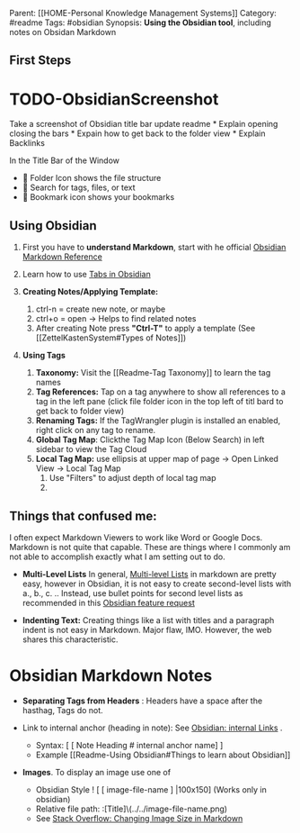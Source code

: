 Parent: [[HOME-Personal Knowledge Management Systems]]
Category: #readme
Tags: #obsidian 
Synopsis:  **Using the Obsidian tool**, including notes on Obsidan Markdown

## First Steps

# TODO-ObsidianScreenshot
Take a screenshot of Obsidian title bar update readme
	* Explain opening closing the bars
	* Expain how to get back to the folder view
	* Explain Backlinks 

In the Title Bar of the Window
*  📂 Folder Icon shows the file structure
*  🔎 Search for tags, files, or text
* 🔖 Bookmark icon shows your bookmarks



## Using Obsidian

1. First you have to **understand Markdown**, start with he official [Obsidian Markdown Reference](https://help.obsidian.md/Editing+and+formatting/Basic+formatting+syntax)
2. Learn how to use [Tabs in Obsidian](https://help.obsidian.md/User+interface/Use+tabs+in+Obsidian)
   
3. **Creating Notes/Applying Template:** 
	1. ctrl-n = create new note, or maybe
	2. ctrl+o = open -> Helps to find related notes
	3. After creating Note press   **"Ctrl-T"** to apply a template (See [[ZettelKastenSystem#Types of Notes]])
	
4. **Using Tags**
	1. **Taxonomy:** Visit the [[Readme-Tag Taxonomy]] to learn the tag names
	2. **Tag References:** Tap on a tag anywhere to show all references to a tag in the left pane
	    (click file folder icon in the top left of titl bard to get back to folder view)
	3. **Renaming Tags:** If the TagWrangler plugin is installed an enabled, right click on any tag to rename. 
	4. **Global Tag Map**: Clickthe Tag Map Icon (Below Search) in left sidebar to view the Tag Cloud
	5. **Local Tag Map:** use ellipsis at upper map of page -> Open Linked View -> Local Tag Map
		1. Use "Filters" to adjust depth of local tag map
		2. 

## Things that confused me:

I often expect Markdown Viewers to work like Word or Google Docs.  Markdown is not quite that capable.   These are things where I commonly am not able to accomplish exactly what I am setting out to do. 

* **Multi-Level Lists** In general, [Multi-level Lists](https://www.makeuseof.com/how-to-create-lists-obsidian/) in markdown are pretty easy, however in Obsidian, it is not easy to create second-level lists with a., b., c. .. Instead, use bullet points for second level lists as recommended in this [Obsidian feature request](https://forum.obsidian.md/t/multi-level-lists-and-alphabetic-lists/3889)
  
* **Indenting Text:**  Creating things like a list with titles and a paragraph indent is not easy in Markdown.  Major flaw, IMO.   However, the web shares this characteristic. 
  
# Obsidian Markdown Notes

* **Separating Tags from Headers** : Headers have a space after the hasthag, Tags do not.
   
* Link to internal anchor (heading in note):   See [Obsidian: internal Links](https://help.obsidian.md/Linking+notes+and+files/Internal+links) .  
	*  Syntax:  [ [ Note Heading # internal anchor name] ]
	*  Example [[Readme-Using Obsidian#Things to learn about Obsidian]] 
	  
* **Images**.  To display an image use one of 
	* Obsidian Style    ! [ [ image-file-name ] |100x150]  (Works only in obsidian)
	* Relative file path:  :\[Title\]\\(../../image-file-name.png)
	* See [Stack Overflow: Changing Image Size in Markdown](https://stackoverflow.com/questions/14675913/changing-image-size-in-markdown)
